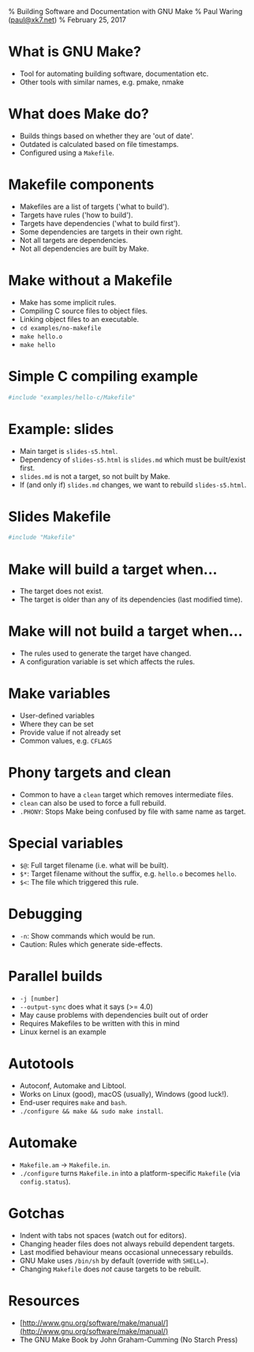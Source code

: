 % Building Software and Documentation with GNU Make
% Paul Waring (paul@xk7.net)
% February 25, 2017

# What is GNU Make?

 - Tool for automating building software, documentation etc.
 - Other tools with similar names, e.g. pmake, nmake

# What does Make do?

 - Builds things based on whether they are 'out of date'.
 - Outdated is calculated based on file timestamps.
 - Configured using a `Makefile`.

# Makefile components

 - Makefiles are a list of targets ('what to build').
 - Targets have rules ('how to build').
 - Targets have dependencies ('what to build first').
 - Some dependencies are targets in their own right.
 - Not all targets are dependencies.
 - Not all dependencies are built by Make.

# Make without a Makefile

 - Make has some implicit rules.
 - Compiling C source files to object files.
 - Linking object files to an executable.
 - `cd examples/no-makefile`
 - `make hello.o`
 - `make hello`

# Simple C compiling example

```makefile
#include "examples/hello-c/Makefile"
```

# Example: slides

 - Main target is `slides-s5.html`.
 - Dependency of `slides-s5.html` is `slides.md` which must be built/exist first.
 - `slides.md` is not a target, so not built by Make.
 - If (and only if) `slides.md` changes, we want to rebuild `slides-s5.html`.

# Slides Makefile

```makefile
#include "Makefile"
```

# Make will build a target when...

 - The target does not exist.
 - The target is older than any of its dependencies (last modified time).

# Make will not build a target when...

 - The rules used to generate the target have changed.
 - A configuration variable is set which affects the rules.

# Make variables

 - User-defined variables
 - Where they can be set
 - Provide value if not already set
 - Common values, e.g. `CFLAGS`

# Phony targets and clean

 - Common to have a `clean` target which removes intermediate files.
 - `clean` can also be used to force a full rebuild.
 - `.PHONY`: Stops Make being confused by file with same name as target.

# Special variables

 - `$@`: Full target filename (i.e. what will be built).
 - `$*`: Target filename without the suffix, e.g. `hello.o` becomes `hello`.
 - `$<`: The file which triggered this rule.

# Debugging

 - `-n`: Show commands which would be run.
 - Caution: Rules which generate side-effects.

# Parallel builds

 - `-j [number]`
 - `--output-sync` does what it says (>= 4.0)
 - May cause problems with dependencies built out of order
 - Requires Makefiles to be written with this in mind
 - Linux kernel is an example

# Autotools

 - Autoconf, Automake and Libtool.
 - Works on Linux (good), macOS (usually), Windows (good luck!).
 - End-user requires `make` and `bash`.
 - `./configure && make && sudo make install`.

# Automake

 - `Makefile.am` -> `Makefile.in`.
 - `./configure` turns `Makefile.in` into a platform-specific `Makefile` (via `config.status`).

# Gotchas

 - Indent with tabs not spaces (watch out for editors).
 - Changing header files does not always rebuild dependent targets.
 - Last modified behaviour means occasional unnecessary rebuilds.
 - GNU Make uses `/bin/sh` by default (override with `SHELL=`).
 - Changing `Makefile` does *not* cause targets to be rebuilt.

# Resources

 - [http://www.gnu.org/software/make/manual/](http://www.gnu.org/software/make/manual/)
 - The GNU Make Book by John Graham-Cumming (No Starch Press)
